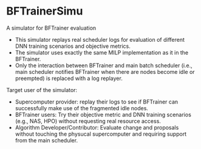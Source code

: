 # BFTrainerSimu
A simulator for BFTrainer evaluation

- This simulator replays real scheduler logs for evaluation of different DNN training scenarios and objective metrics. 
- The simulator uses exactly the same MILP implementation as it in the BFTrainer.
- Only the interaction between BFTrainer and main batch scheduler (i.e., main scheduler notifies BFTrainer when there are nodes become idle or preempted) is replaced with a log replayer. 

Target user of the simulator:

- Supercomputer provider: replay their logs to see if BFTrainer can successfully make use of the fragmented idle nodes. 
- BFTrainer users: Try their objective metric and DNN training scenarios (e.g., NAS, HPO) without requesting real resource access.
- Algorithm Developer/Contributor: Evaluate change and proposals without touching the physucal supercomputer and requiring support from the main scheduler.
